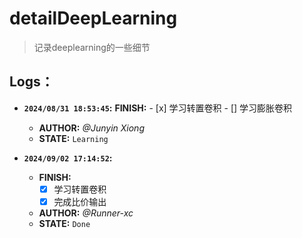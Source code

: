# detailDeepLearning
> 记录deeplearning的一些细节

## Logs：

- **`2024/08/31 18:53:45`:**
    **FINISH:** 
        - [x] 学习转置卷积
        - [] 学习膨胀卷积

    - **AUTHOR:**           *@Junyin Xiong*
    - **STATE:**             `Learning`

- **`2024/09/02 17:14:52`:**
    - **FINISH:** 
       - [x] 学习转置卷积
       - [x] 完成比价输出

    - **AUTHOR:**           *@Runner-xc*
    - **STATE:**             `Done`